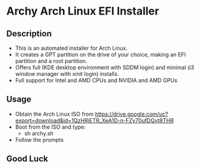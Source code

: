 # Archy Arch Linux EFI Installer
## Description
- This is an automated installer for Arch Linux.
- It creates a GPT partition on the drive of your choice, making an EFI partition and a root partition.
- Offers full (KDE desktop environment with SDDM login) and minimal (i3 window manager with xinit login) installs.
- Full support for Intel and AMD CPUs and NVIDIA and AMD GPUs
## Usage
- Obtain the Arch Linux ISO from https://drive.google.com/uc?export=download&id=1QzHRjETR_XeA1D-n-FZy70ufDQyt8THR
- Boot from the ISO and type:
    - sh archy.sh
- Follow the prompts
## Good Luck 
